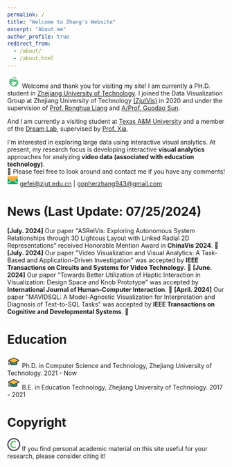 ```yaml
---
permalink: /
title: "Welcome to Zhang's Website"
excerpt: "About me"
author_profile: true
redirect_from: 
  - /about/
  - /about.html
---
```


<img src="/images/clap.png" width="30px" height="30px"> Welcome and thank you for visiting my site! I am currently a PH.D. student in [Zhejiang University of Technology](https://www.zjut.edu.cn/). I joined the Data Visualization Group at Zhejiang University of Technology [(ZjutVis)](https://zjutvis.org/) in 2020 and under the supervision of [Prof. Ronghua Liang](https://scholar.google.com/citations?user=fbvnBG4AAAAJ&hl=en) and [A/Prof. Guodao Sun](https://godoorsun.org/). 

And I am currently a visiting student at [Texas A&M University](https://www.tamu.edu/index.html) and a member of the [Dream Lab](https://www.xiameng.org/DreamLab/), supervised by [Prof. Xia](https://www.xiameng.org/).

I'm interested in exploring large data using interactive visual analytics. At present, my research focus is developing interactive <strong>visual analytics</strong> approaches for analyzing <strong>video data (associated with education technology)</strong>.                   
👀 Please feel free to look around and contact me if you have any comments!                      
<img src="/images/email.png" width="25px" height="25px"> gefei@zjut.edu.cn  |  gopherzhang943@gmail.com

News (Last Update: 07/25/2024)
======
<strong>[July. 2024]</strong> Our paper "ASRelVis: Exploring Autonomous System Relationships through 3D Lightous Layout with Linked Radial 2D Representations" received Honorable Mention Award in <strong>ChinaVis 2024</strong>. 🎉  
<strong>[July. 2024]</strong> Our paper "Video Visualization and Visual Analytics: A Task-Based and Application-Driven Investigation" was accepted by <strong>IEEE Transactions on Circuits and Systems for Video Technology</strong>. 🎉
<strong>[June. 2024]</strong> Our paper "Towards Better Utilization of Haptic Interaction in Visualization: Design Space and Knob Prototype" was accepted by <strong>International Journal of Human–Computer Interaction</strong>. 🎉
<strong>[April. 2024]</strong> Our paper "MAVIDSQL: A Model-Agnostic Visualization for Interpretation and Diagnosis of Text-to-SQL Tasks" was accepted by <strong>IEEE Transactions on Cognitive and Developmental Systems</strong>. 🎉

<!-- <strong>[July. 2024]</strong> Our paper "ASRelVis: Exploring Autonomous System Relationships through 3D Lightous Layout with Linked Radial 2D Representations" received Honorable Mention Award in <strong>ChinaVis 2024</strong>. 🎉                                                                                               
<strong>[Apr. 2022]</strong> Our paper "SurVizor: Visualizing and Understanding the Key Content of Surveillance Videos" was accepted by <strong>Journal of Visualization</strong>. 🎉                                                                                     
<strong>[Oct. 2021]</strong> The project I presided over won the <strong>School-level project</strong> 🏆 in the 2021 "Canal Cup" Extracurricular Academic Science and Technology Fund Project.                                                              
<strong>[Jul. 2021]</strong> I gave a talk of "SurVizor: Visualizing and Understanding the Key Content of Surveillance Videos" on <strong>China Vis 2021</strong>.                                                                                                                                         
<strong>[Jun. 2021]</strong> Our paper "SurVizor: Visualizing and Understanding the Key Content of Surveillance Videos" was accepted by <strong>China Vis 2021</strong>.                                  
<strong>[Aug. 2020]</strong> The team I led won the <strong>National Third Prize</strong> 🏆 in the 11th China University Student Service Outsourcing Innovation and Entrepreneurship Competition.                                            
<strong>[Sep. 2019]</strong> I officially joined ZjutVis and started my visualization journey!                                                                                                                                                                            -->

Education
======
<img src="/images/hat.png" width="30px" height="30px"> Ph.D. in Computer Science and Technology, Zhejiang University of Technology. 2021 - Now                          
<img src="/images/hat.png" width="30px" height="30px"> B.E. in Education Technology, Zhejiang University of Technology. 2017 - 2021                        




Copyright
======
<img src="/images/copyright.png" width="30px" height="30px"> If you find personal academic material on this site useful for your research, please consider citing it!                                    
